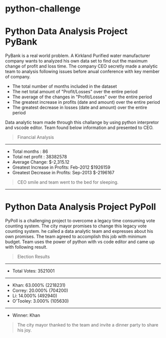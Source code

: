 # python-challenge
# Python Data Analysis Project PyBank
PyBank is a real world problem. A Kirkland Purified water manufacturer company wants to analyzed his own data set to find out the maximum change of profit and loss time. The company CEO secretly made a analytic team to analysis following issues before anual conference with key member of company. 

* The total number of months included in the dataset
* The net total amount of "Profit/Losses" over the entire period
* The average of the changes in "Profit/Losses" over the entire period
* The greatest increase in profits (date and amount) over the entire period
* The greatest decrease in losses (date and amount) over the entire period

Data analytic team made through this challange by using python interpretor and vscode editor. Team found below information and presented to CEO.
>Financial Analysis
------------------------------
* Total months : 86
* Total net profit : 38382578
* Average  Change: $-2,315.12
* Greatest Increase in Profits: Feb-2012 $1926159
* Greatest Decrease in Profits: Sep-2013 $-2196167
>CEO smile and team went to the bed for sleeping.
--------------------------------------
# Python Data Analysis Project PyPoll
PyPoll is a challenging project to overcome a legacy time consuming vote counting system. The city mayor promises to change this legacy vote counting system. he called a data analytic team and expresses about his own promises. The team agreed to accomplish this job with minimum budget. Team uses the power of python with vs code editor and came up with following result.

>Election Results
-------------------------
* Total Votes: 3521001 
-------------------------
* Khan: 63.000% (2218231)
* Correy: 20.000% (704200)
* Li: 14.000% (492940)
* O'Tooley: 3.000% (105630)
-------------------------
* Winner: Khan
>The city mayor thanked to the team and invite a dinner party to share his joy.
